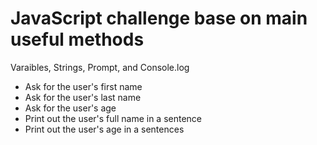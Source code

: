 # JavaScript challenge base on main useful methods

<p>Varaibles, Strings, Prompt, and Console.log</p>


<ul>
    <li>Ask for the user's first name</li>
    <li>Ask for the user's last name</li>
    <li>Ask for the user's age</li>
    <li>Print out the user's full name in a sentence</li>
    <li>Print out the user's age in a sentences</li>
</ul>
